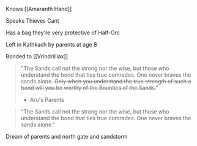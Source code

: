 Knows [[Amaranth Hand]]

Speaks Thieves Cant

Has a bag they're very protective of
Half-Orc

Left in Kathkach by parents at age 8

Bonded to [[Vrindrilliax]]


> "The Sands call not the strong nor the wise, but those who understand the bond that ties true comrades. One never braves the sands alone. ~~Only when you understand the true strength of such a bond will you be worthy of the Bounties of the Sands.~~"
> - Aru's Parents


> "The Sands call not the strong nor the wise, but those who understand the bond that ties true comrades. One never braves the sands alone." 

Dream of parents and north gate and sandstorm


